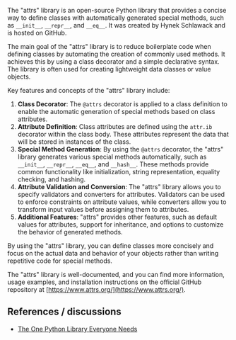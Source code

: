 
The "attrs" library is an open-source Python library that provides a concise way to define classes with automatically generated special methods, such as `__init__`, `__repr__`, and `__eq__`. It was created by Hynek Schlawack and is hosted on GitHub.

The main goal of the "attrs" library is to reduce boilerplate code when defining classes by automating the creation of commonly used methods. It achieves this by using a class decorator and a simple declarative syntax. The library is often used for creating lightweight data classes or value objects.

Key features and concepts of the "attrs" library include:

1.  **Class Decorator**: The `@attrs` decorator is applied to a class definition to enable the automatic generation of special methods based on class attributes.
2.  **Attribute Definition**: Class attributes are defined using the `attr.ib` decorator within the class body. These attributes represent the data that will be stored in instances of the class.
3.  **Special Method Generation**: By using the `@attrs` decorator, the "attrs" library generates various special methods automatically, such as `__init__`, `__repr__`, `__eq__`, and `__hash__`. These methods provide common functionality like initialization, string representation, equality checking, and hashing.
4.  **Attribute Validation and Conversion**: The "attrs" library allows you to specify validators and converters for attributes. Validators can be used to enforce constraints on attribute values, while converters allow you to transform input values before assigning them to attributes.
5.  **Additional Features**: "attrs" provides other features, such as default values for attributes, support for inheritance, and options to customize the behavior of generated methods.

By using the "attrs" library, you can define classes more concisely and focus on the actual data and behavior of your objects rather than writing repetitive code for special methods.

The "attrs" library is well-documented, and you can find more information, usage examples, and installation instructions on the official GitHub repository at [https://www.attrs.org/](https://www.attrs.org/).

## References / discussions

- [The One Python Library Everyone Needs](https://blog.glyph.im/2016/08/attrs.html "Permalink to The One Python Library Everyone Needs")
